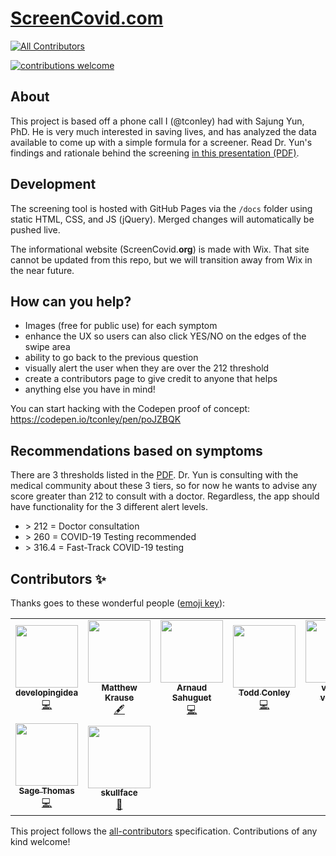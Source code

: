 # [ScreenCovid.com](https://www.screencovid.org)
<!-- ALL-CONTRIBUTORS-BADGE:START - Do not remove or modify this section -->
[![All Contributors](https://img.shields.io/badge/all_contributors-9-orange.svg?style=flat-square)](#contributors-)
<!-- ALL-CONTRIBUTORS-BADGE:END -->
[![contributions welcome](https://img.shields.io/badge/contributions-welcome-brightgreen.svg?style=flat)](https://github.com/dwyl/esta/issues)

## About
This project is based off a phone call I (@tconley) had with Sajung Yun, PhD. He is very much interested in saving lives, and has analyzed the data available to come up with a simple formula for a screener. Read Dr. Yun's findings and rationale behind the screening [in this presentation (PDF)](https://github.com/tconley/screencovid.com/raw/master/Presentation_Prescreencovid_v9_03202020.pdf).

## Development
The screening tool is hosted with GitHub Pages via the `/docs` folder using static HTML, CSS, and JS (jQuery). Merged changes will automatically be pushed live.

 The informational website (ScreenCovid.**org**) is made with Wix. That site cannot be updated from this repo, but we will transition away from Wix in the near future.


## How can you help?
* Images (free for public use) for each symptom
* enhance the UX so users can also click YES/NO on the edges of the swipe area
* ability to go back to the previous question
* visually alert the user when they are over the 212 threshold
* create a contributors page to give credit to anyone that helps
* anything else you have in mind!

You can start hacking with the Codepen proof of concept: https://codepen.io/tconley/pen/poJZBQK

## Recommendations based on symptoms
There are 3 thresholds listed in the [PDF](https://github.com/tconley/screencovid.com/raw/master/Presentation_Prescreencovid_v9_03202020.pdf). Dr. Yun is consulting with the medical community about these 3 tiers, so for now he wants to advise any score greater than 212 to consult with a doctor.  Regardless, the app should have functionality for the 3 different alert levels.
* \> 212 = Doctor consultation
* \> 260 = COVID-19 Testing recommended
* \> 316.4 = Fast-Track COVID-19 testing


## Contributors ✨

Thanks goes to these wonderful people ([emoji key](https://allcontributors.org/docs/en/emoji-key)):

<!-- ALL-CONTRIBUTORS-LIST:START - Do not remove or modify this section -->
<!-- prettier-ignore-start -->
<!-- markdownlint-disable -->
<table>
  <tr>
    <td align="center"><a href="http://tooomuch.info"><img src="https://avatars0.githubusercontent.com/u/1176471?v=4" width="100px;" alt=""/><br /><sub><b>developingidea</b></sub></a><br /><a href="https://github.com/tconley/screencovid.com/commits?author=developingidea" title="Code">💻</a></td>
    <td align="center"><a href="http://mattkrau.se"><img src="https://avatars2.githubusercontent.com/u/3977675?v=4" width="100px;" alt=""/><br /><sub><b>Matthew Krause</b></sub></a><br /><a href="#content-mrkrause" title="Content">🖋</a></td>
    <td align="center"><a href="http://twitter.com/sahuguet"><img src="https://avatars0.githubusercontent.com/u/355907?v=4" width="100px;" alt=""/><br /><sub><b>Arnaud Sahuguet</b></sub></a><br /><a href="https://github.com/tconley/screencovid.com/commits?author=sahuguet" title="Code">💻</a></td>
    <td align="center"><a href="https://github.com/tconley"><img src="https://avatars2.githubusercontent.com/u/1893207?v=4" width="100px;" alt=""/><br /><sub><b>Todd Conley</b></sub></a><br /><a href="https://github.com/tconley/screencovid.com/commits?author=tconley" title="Code">💻</a></td>
    <td align="center"><a href="https://github.com/verata-veritatis"><img src="https://avatars0.githubusercontent.com/u/9677388?v=4" width="100px;" alt=""/><br /><sub><b>verata-veritatis</b></sub></a><br /><a href="https://github.com/tconley/screencovid.com/commits?author=verata-veritatis" title="Code">💻</a></td>
    <td align="center"><a href="https://github.com/spencermasaki"><img src="https://avatars3.githubusercontent.com/u/44410505?v=4" width="100px;" alt=""/><br /><sub><b>spencermasaki</b></sub></a><br /><a href="https://github.com/tconley/screencovid.com/commits?author=spencermasaki" title="Code">💻</a></td>
    <td align="center"><a href="https://github.com/kant"><img src="https://avatars1.githubusercontent.com/u/32717?v=4" width="100px;" alt=""/><br /><sub><b>Darío Hereñú</b></sub></a><br /><a href="https://github.com/tconley/screencovid.com/commits?author=kant" title="Documentation">📖</a></td>
  </tr>
  <tr>
    <td align="center"><a href="https://sage-t.github.io/"><img src="https://avatars2.githubusercontent.com/u/3631855?v=4" width="100px;" alt=""/><br /><sub><b>Sage Thomas</b></sub></a><br /><a href="https://github.com/tconley/screencovid.com/commits?author=sage-t" title="Code">💻</a></td>
    <td align="center"><a href="http://jessicapaoli.com"><img src="https://avatars2.githubusercontent.com/u/221550?v=4" width="100px;" alt=""/><br /><sub><b>skullface</b></sub></a><br /><a href="https://github.com/tconley/screencovid.com/commits?author=skullface" title="Documentation">📖</a></td>
  </tr>
</table>

<!-- markdownlint-enable -->
<!-- prettier-ignore-end -->
<!-- ALL-CONTRIBUTORS-LIST:END -->

This project follows the [all-contributors](https://github.com/all-contributors/all-contributors) specification. Contributions of any kind welcome!

